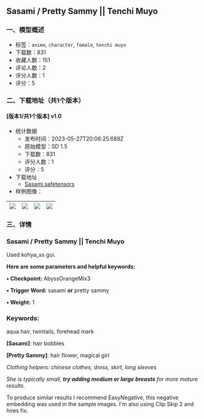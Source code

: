 ## Sasami / Pretty Sammy || Tenchi Muyo
### 一、模型概述

- 标签：`anime`, `character`, `female`, `tenchi muyo`
- 下载数：831
- 收藏人数：151
- 评论人数：2
- 评分人数：1
- 评分：5

### 二、下载地址（共1个版本）

#### [版本1/共1个版本] v1.0

- 统计数据
  - 发布时间：2023-05-27T20:06:25.689Z
  - 原始模型：SD 1.5
  - 下载数：831
  - 评分人数：1
  - 评分：5
- 下载地址
  - [Sasami.safetensors](https://civitai.com/api/download/models/83067)
- 样例图像：

| <img src="https://image.civitai.com/xG1nkqKTMzGDvpLrqFT7WA/96af7203-cc67-42a3-9258-55d02d76ef4a/width=450/935968.jpeg" /> | <img src="https://image.civitai.com/xG1nkqKTMzGDvpLrqFT7WA/709e6076-069f-4a2e-bc95-c56c456f12ce/width=450/935986.jpeg" /> | <img src="https://image.civitai.com/xG1nkqKTMzGDvpLrqFT7WA/2b70acc8-bdfb-437d-9df8-11db62e2ca6f/width=450/935970.jpeg" /> | <img src="https://image.civitai.com/xG1nkqKTMzGDvpLrqFT7WA/49185363-b4dc-4266-977e-271f2f82bfa7/width=450/935966.jpeg" /> |
| ---- | ---- | ---- | ---- |


### 三、详情
<h3 id="pino-oror-dropkick-on-my-devil"><strong>Sasami / Pretty Sammy || Tenchi Muyo</strong></h3><p>Used kohya_ss gui.</p><p></p><p><strong>Here are some parameters and helpful keywords:</strong></p><p><strong>• Checkpoint: </strong>AbyssOrangeMix3</p><p><strong>• Trigger Word:</strong> sasami <strong>or</strong> pretty sammy</p><p><strong>• Weight:</strong> 1</p><p></p><h3 id="keywords">Keywords:</h3><p>aqua hair, twintails, forehead mark</p><p><strong>[Sasami]</strong>: hair bobbles</p><p><strong>[Pretty Sammy]</strong>: hair flower, magical girl</p><p><em>Clothing helpers: chinese clothes, dress, skirt, long sleeves</em></p><p></p><p><em>She is typically small, </em><strong><em>try adding medium or large breasts</em></strong><em> for more mature results.</em></p><p></p><p>To produce similar results I recommend EasyNegative, this negative embedding was used in the sample images. I'm also using Clip Skip 2 and hires fix.</p>